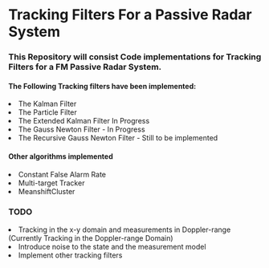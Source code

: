 # Tracking Filters For a Passive Radar System

### This Repository will consist Code implementations for Tracking Filters for a FM Passive Radar System.<br>


#### The Following Tracking filters have been implemented:
<li>The Kalman Filter</li>
<li>The Particle Filter</li>
<li>The Extended Kalman Filter In Progress</li>
<li>The Gauss Newton Filter - In Progress</li>
<li>The Recursive Gauss Newton Filter - Still to be implemented</li>

#### Other algorithms implemented
<li>Constant False Alarm Rate</li>
<li>Multi-target Tracker</li>
<li>MeanshiftCluster</li>

### TODO
<li>Tracking in the x-y domain and measurements in Doppler-range (Currently Tracking in the Doppler-range Domain) </li>
<li>Introduce noise to the state and the measurement model </li>
<li>Implement other tracking filters </li>

